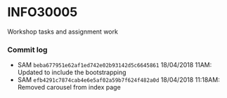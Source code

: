 # INFO30005
Workshop tasks and assignment work

### Commit log ###

* SAM `beba677951e62af1ed742e02b93142d5c6645861` 18/04/2018 11AM: Updated to include the bootstrapping
* SAM `efb4291c7874cab4e6e5af02a59b7f624f482a0d` 18/04/2018 11:18AM: Removed carousel from index page 
